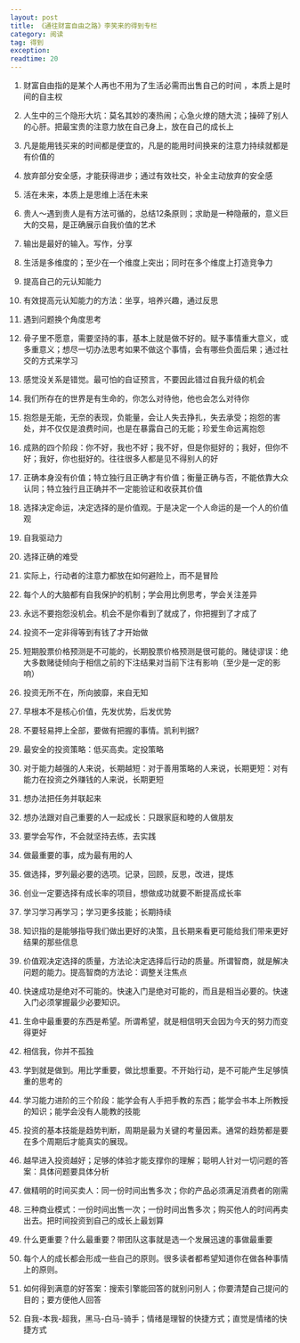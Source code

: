 ```yaml
---
layout: post
title: 《通往财富自由之路》李笑来的得到专栏
category: 阅读
tag: 得到
exception: 
readtime: 20
---
```


1. 财富自由指的是某个人再也不用为了生活必需而出售自己的时间 ，本质上是时间的自主权

2. 人生中的三个隐形大坑：莫名其妙的凑热闹；心急火燎的随大流；操碎了别人的心肝。把最宝贵的注意力放在自己身上，放在自己的成长上

3. 凡是能用钱买来的时间都是便宜的，凡是的能用时间换来的注意力持续就都是有价值的

4. 放弃部分安全感，才能获得进步；通过有效社交，补全主动放弃的安全感

5. 活在未来，本质上是思维上活在未来

6. 贵人～遇到贵人是有方法可循的，总结12条原则；求助是一种隐蔽的，意义巨大的交易，是正确展示自我价值的艺术

7. 输出是最好的输入。写作，分享

8. 生活是多维度的；至少在一个维度上突出；同时在多个维度上打造竞争力

9. 提高自己的元认知能力

10. 有效提高元认知能力的方法：坐享，培养兴趣，通过反思

11. 遇到问题换个角度思考

12. 骨子里不愿意，需要坚持的事，基本上就是做不好的。赋予事情重大意义，或多重意义；想尽一切办法思考如果不做这个事情，会有哪些负面后果；通过社交的方式来学习

13. 感觉没关系是错觉。最可怕的自证预言，不要因此错过自我升级的机会

14. 我们所存在的世界是有生命的，你怎么对待他，他也会怎么对待你

15. 抱怨是无能，无奈的表现，负能量，会让人失去挣扎，失去承受；抱怨的害处，并不仅仅是浪费时间，也是在暴露自己的无能；珍爱生命远离抱怨

16. 成熟的四个阶段：你不好，我也不好；我不好，但是你挺好的；我好，但你不好；我好，你也挺好的。往往很多人都是见不得别人的好

17. 正确本身没有价值；特立独行且正确才有价值；衡量正确与否，不能依靠大众认同；特立独行且正确并不一定能验证和收获其价值

18. 选择决定命运，决定选择的是价值观。于是决定一个人命运的是一个人的价值观

19. 自我驱动力

20. 选择正确的难受

21. 实际上，行动者的注意力都放在如何避险上，而不是冒险

22. 每个人的大脑都有自我保护的机制；学会用比例思考，学会关注差异

23. 永远不要抱怨没机会。机会不是你看到了就成了，你把握到了才成了

24. 投资不一定非得等到有钱了才开始做

25. 短期股票价格预测是不可能的，长期股票价格预测是很可能的。赌徒谬误：绝大多数赌徒倾向于相信之前的下注结果对当前下注有影响（至少是一定的影响）

26. 投资无所不在，所向披靡，来自无知

27. 早根本不是核心价值，先发优势，后发优势

28. 不要轻易押上全部，要做有把握的事情。凯利判据?

29. 最安全的投资策略：低买高卖。定投策略

30. 对于能力越强的人来说，长期越短：对于善用策略的人来说，长期更短：对有能力在投资之外赚钱的人来说，长期更短

31. 想办法把任务并联起来

32. 想办法跟对自己重要的人一起成长：只跟家庭和睦的人做朋友

33. 要学会写作，不会就坚持去练，去实践

34. 做最重要的事，成为最有用的人

35. 做选择，罗列最必要的选项。记录，回顾，反思，改进，提炼

36. 创业一定要选择有成长率的项目，想做成功就要不断提高成长率

37. 学习学习再学习；学习更多技能；长期持续

38. 知识指的是能够指导我们做出更好的决策，且长期来看更可能给我们带来更好结果的那些信息

39. 价值观决定选择的质量，方法论决定选择后行动的质量。所谓智商，就是解决问题的能力。提高智商的方法论：调整关注焦点

40. 快速成功是绝对不可能的。快速入门是绝对可能的，而且是相当必要的。快速入门必须掌握最少必要知识。

41. 生命中最重要的东西是希望。所谓希望，就是相信明天会因为今天的努力而变得更好

42. 相信我，你并不孤独

43. 学到就是做到。用比学重要，做比想重要。不开始行动，是不可能产生足够慎重的思考的

44. 学习能力进阶的三个阶段：能学会有人手把手教的东西；能学会书本上所教授的知识；能学会没有人能教的技能

45. 投资的基本技能是趋势判断，周期是最为关键的考量因素。通常的趋势都是要在多个周期后才能真实的展现。

46. 越早进入投资越好；足够的体验才能支撑你的理解；聪明人针对一切问题的答案：具体问题要具体分析

47. 做精明的时间买卖人：同一份时间出售多次；你的产品必须满足消费者的刚需

48. 三种商业模式：一份时间出售一次；一份时间出售多次；购买他人的时间再卖出去。把时间投资到自己的成长上最划算

49. 什么更重要？什么最重要？带团队这事就是选一个发展迅速的事做最重要

50. 每个人的成长都会形成一些自己的原则。很多读者都希望知道你在做各种事情上的原则。

51. 如何得到满意的好答案：搜索引擎能回答的就别问别人；你要清楚自己提问的目的；要方便他人回答

52. 自我-本我-超我，黑马-白马-骑手；情绪是理智的快捷方式；直觉是情绪的快捷方式